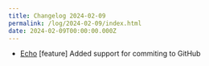 ```yaml
---
title: Changelog 2024-02-09
permalink: /log/2024-02-09/index.html
date: 2024-02-09T00:00:00.000Z
---
```


- [Echo](https://echo.rknight.me) [feature] Added support for commiting to GitHub